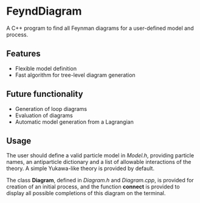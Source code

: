 # FeyndDiagram
A C++ program to find all Feynman diagrams for a user-defined model and process.
## Features
* Flexible model definition
* Fast algorithm for tree-level diagram generation
## Future functionality
* Generation of loop diagrams
* Evaluation of diagrams
* Automatic model generation from a Lagrangian
## Usage
The user should define a valid particle model in *Model.h*, providing particle names, an antiparticle dictionary and a list of allowable interactions of the theory. A simple Yukawa-like theory is provided by default.

The class **Diagram**, defined in *Diagram.h* and *Diagram.cpp*, is provided for creation of an initial process, and the function **connect** is provided to display all possible completions of this diagram on the terminal. 